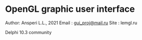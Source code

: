 # OpenGL graphic user interface
  
Author: Ansperi L.L., 2021
Email : gui_proj@mail.ru
Site  : lemgl.ru

Delphi 10.3 community

